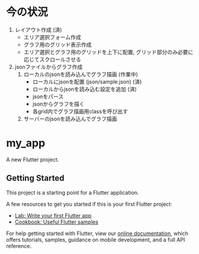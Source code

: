 # 今の状況

1. レイアウト作成 (済)
    - エリア選択フォーム作成
    - グラフ用のグリッド表示作成
    - エリア選択とグラフ用のグリッドを上下に配置, グリッド部分のみ必要に応じてスクロールさせる
2. jsonファイルからグラフ作成
    1. ローカルのjsonを読み込んでグラフ描画 (作業中)
        - ローカルにjsonを配置 (json/sample.json) (済)
        - ローカルからjsonを読み込む設定を追加 (済)
        - jsonをパース
        - jsonからグラフを描く
        - 各grid内でグラフ描画用classを呼び出す
    2. サーバーのjsonを読み込んでグラフ描画

# my_app

A new Flutter project.

## Getting Started

This project is a starting point for a Flutter application.

A few resources to get you started if this is your first Flutter project:

- [Lab: Write your first Flutter app](https://flutter.dev/docs/get-started/codelab)
- [Cookbook: Useful Flutter samples](https://flutter.dev/docs/cookbook)

For help getting started with Flutter, view our
[online documentation](https://flutter.dev/docs), which offers tutorials,
samples, guidance on mobile development, and a full API reference.

